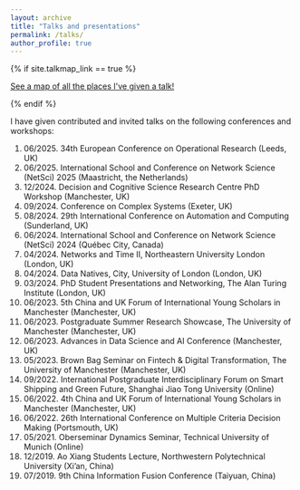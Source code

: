 ```yaml
---
layout: archive
title: "Talks and presentations"
permalink: /talks/
author_profile: true
---
```


{% if site.talkmap_link == true %}

<p style="text-decoration:underline;"><a href="/talkmap.html">See a map of all the places I've given a talk!</a></p>

{% endif %}

I have given contributed and invited talks on the following conferences and workshops:
1. 06/2025. 34th European Conference on Operational Research (Leeds, UK)<br>
2. 06/2025. International School and Conference on Network Science (NetSci) 2025 (Maastricht, the Netherlands)<br>
3. 12/2024. Decision and Cognitive Science Research Centre PhD Workshop (Manchester, UK)<br>
4. 09/2024. Conference on Complex Systems (Exeter, UK)<br>
5. 08/2024. 29th International Conference on Automation and Computing (Sunderland, UK)<br>
6. 06/2024. International School and Conference on Network Science (NetSci) 2024 (Québec City, Canada)<br>
7. 04/2024. Networks and Time II, Northeastern University London (London, UK)<br>
8. 04/2024. Data Natives, City, University of London (London, UK)<br>
9. 03/2024. PhD Student Presentations and Networking, The Alan Turing Institute (London, UK)<br>
10. 06/2023. 5th China and UK Forum of International Young Scholars in Manchester (Manchester, UK)<br>
11. 06/2023. Postgraduate Summer Research Showcase, The University of Manchester (Manchester, UK)<br>
12. 06/2023. Advances in Data Science and AI Conference (Manchester, UK)<br>
13. 05/2023. Brown Bag Seminar on Fintech & Digital Transformation, The University of Manchester (Manchester, UK)<br>
14. 09/2022. International Postgraduate Interdisciplinary Forum on Smart Shipping and Green Future, Shanghai Jiao Tong University (Online)<br>
15. 06/2022. 4th China and UK Forum of International Young Scholars in Manchester (Manchester, UK)<br>
16. 06/2022. 26th International Conference on Multiple Criteria Decision Making (Portsmouth, UK)<br>
17. 05/2021. Oberseminar Dynamics Seminar, Technical University of Munich (Online)<br>
18. 12/2019. Ao Xiang Students Lecture, Northwestern Polytechnical University (Xi’an, China)<br>
19. 07/2019. 9th China Information Fusion Conference (Taiyuan, China)<br>